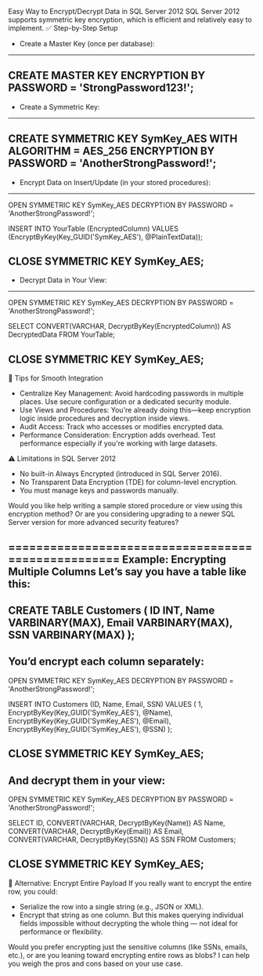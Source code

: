 Easy Way to Encrypt/Decrypt Data in SQL Server 2012
SQL Server 2012 supports symmetric key encryption, which is efficient and relatively easy to implement.
✅ Step-by-Step Setup
- Create a Master Key (once per database):
--------------------------------------
CREATE MASTER KEY ENCRYPTION BY PASSWORD = 'StrongPassword123!';
--------------------------------------
- Create a Symmetric Key:
--------------------------------------
CREATE SYMMETRIC KEY SymKey_AES
WITH ALGORITHM = AES_256
ENCRYPTION BY PASSWORD = 'AnotherStrongPassword!';
--------------------------------------
- Encrypt Data on Insert/Update (in your stored procedures):
--------------------------------------
OPEN SYMMETRIC KEY SymKey_AES
DECRYPTION BY PASSWORD = 'AnotherStrongPassword!';

INSERT INTO YourTable (EncryptedColumn)
VALUES (EncryptByKey(Key_GUID('SymKey_AES'), @PlainTextData));

CLOSE SYMMETRIC KEY SymKey_AES;
--------------------------------------
- Decrypt Data in Your View:
--------------------------------------
OPEN SYMMETRIC KEY SymKey_AES
DECRYPTION BY PASSWORD = 'AnotherStrongPassword!';

SELECT CONVERT(VARCHAR, DecryptByKey(EncryptedColumn)) AS DecryptedData
FROM YourTable;

CLOSE SYMMETRIC KEY SymKey_AES;
--------------------------------------

🧠 Tips for Smooth Integration
- Centralize Key Management: Avoid hardcoding passwords in multiple places. Use secure configuration or a dedicated security module.
- Use Views and Procedures: You're already doing this—keep encryption logic inside procedures and decryption inside views.
- Audit Access: Track who accesses or modifies encrypted data.
- Performance Consideration: Encryption adds overhead. Test performance especially if you're working with large datasets.

⚠️ Limitations in SQL Server 2012
- No built-in Always Encrypted (introduced in SQL Server 2016).
- No Transparent Data Encryption (TDE) for column-level encryption.
- You must manage keys and passwords manually.

Would you like help writing a sample stored procedure or view using this encryption method? Or are you considering upgrading to a newer SQL Server version for more advanced security features?

===================================================
Example: Encrypting Multiple Columns
Let’s say you have a table like this:
--------------------------------------
CREATE TABLE Customers (
    ID INT,
    Name VARBINARY(MAX),
    Email VARBINARY(MAX),
    SSN VARBINARY(MAX)
);
--------------------------------------
You’d encrypt each column separately:
--------------------------------------
OPEN SYMMETRIC KEY SymKey_AES
DECRYPTION BY PASSWORD = 'AnotherStrongPassword!';

INSERT INTO Customers (ID, Name, Email, SSN)
VALUES (
    1,
    EncryptByKey(Key_GUID('SymKey_AES'), @Name),
    EncryptByKey(Key_GUID('SymKey_AES'), @Email),
    EncryptByKey(Key_GUID('SymKey_AES'), @SSN)
);

CLOSE SYMMETRIC KEY SymKey_AES;
--------------------------------------
And decrypt them in your view:
--------------------------------------
OPEN SYMMETRIC KEY SymKey_AES
DECRYPTION BY PASSWORD = 'AnotherStrongPassword!';

SELECT
    ID,
    CONVERT(VARCHAR, DecryptByKey(Name)) AS Name,
    CONVERT(VARCHAR, DecryptByKey(Email)) AS Email,
    CONVERT(VARCHAR, DecryptByKey(SSN)) AS SSN
FROM Customers;

CLOSE SYMMETRIC KEY SymKey_AES;
--------------------------------------

🧰 Alternative: Encrypt Entire Payload
If you really want to encrypt the entire row, you could:
- Serialize the row into a single string (e.g., JSON or XML).
- Encrypt that string as one column.
But this makes querying individual fields impossible without decrypting the whole thing — not ideal for performance or flexibility.

Would you prefer encrypting just the sensitive columns (like SSNs, emails, etc.), or are you leaning toward encrypting entire rows as blobs? I can help you weigh the pros and cons based on your use case.
